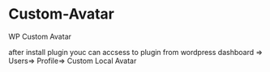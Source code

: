 # Custom-Avatar
WP Custom Avatar

after install plugin youc can accsess to plugin from wordpress dashboard => Users=> Profile=> Custom Local Avatar
